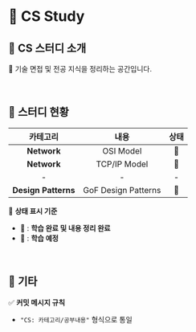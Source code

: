 # 💭 CS Study  

## 💭 CS 스터디 소개  
📌 기술 면접 및 전공 지식을 정리하는 공간입니다.  

<br>  

## 💭 스터디 현황  

|  카테고리  |  내용  |  상태  |
|:------:|:---:|:----------:|  
| **Network** | OSI Model | 📗 |
| **Network** | TCP/IP Model | 📗 |
| - | - | - |
| **Design Patterns** | GoF Design Patterns | 📕 |

📌 **상태 표시 기준**  
- 📗 : **학습 완료 및 내용 정리 완료**  
- 📕 : **학습 예정**  

<br>  

## 💭 기타  
✅ **커밋 메시지 규칙**  
- `"CS: 카테고리/공부내용"` 형식으로 통일  

